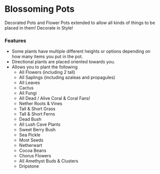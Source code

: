 # Blossoming Pots<!--$headerTitle--><!--$pmc:delete-->

Decorated Pots and Flower Pots extended to allow all kinds of things to be placed in them! Decorate in Style! <!--$pmc:headerSize-->

### Features
- Some plants have multiple different heights or options depending on how many items you put in the pot. 
- Directional plants are placed oriented towards you.
- Allows you to plant the following
  - All Flowers (including 2 tall)
  - All Saplings (including azaleas and propagules)
  - All Leaves
  - Cactus
  - All Fungi
  - All Dead / Alive Coral & Coral Fans!
  - Nether Roots & Vines
  - Tall & Short Grass
  - Tall & Short Ferns
  - Dead Bush
  - All Lush Cave Plants
  - Sweet Berry Bush
  - Sea Pickle
  - Most Seeds
  - Netherwart
  - Cocoa Beans
  - Chorus Flowers
  - All Amethyst Buds & Clusters
  - Dripstone

